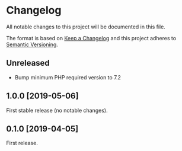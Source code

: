 # Changelog
All notable changes to this project will be documented in this file.

The format is based on [Keep a Changelog](http://keepachangelog.com/en/1.0.0/)
and this project adheres to [Semantic Versioning](http://semver.org/spec/v2.0.0.html).
## Unreleased
 * Bump minimum PHP required version to 7.2

## 1.0.0 [2019-05-06]
First stable release (no notable changes).

## 0.1.0 [2019-04-05]
First release.
